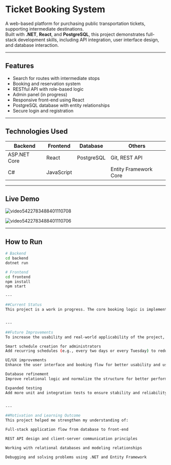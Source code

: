 # Ticket Booking System

A web-based platform for purchasing public transportation tickets, supporting intermediate destinations.  
Built with **.NET**, **React**, and **PostgreSQL**, this project demonstrates full-stack development skills, including API integration, user interface design, and database interaction.

---

## Features

- Search for routes with intermediate stops  
- Booking and reservation system  
- RESTful API with role-based logic  
- Admin panel (in progress)  
- Responsive front-end using React  
- PostgreSQL database with entity relationships  
- Secure login and registration  

---

## Technologies Used

| Backend        | Frontend | Database    | Others                     |
|----------------|----------|-------------|----------------------------|
| ASP.NET Core   | React    | PostgreSQL  | Git, REST API              |
| C#             | JavaScript |           | Entity Framework Core      |

---

## Live Demo

![video5422783488401110708](https://github.com/user-attachments/assets/cabdb88e-555f-49d1-a967-6a2c17adecbc)

![video5422783488401110706](https://github.com/user-attachments/assets/1e330bae-a127-4cea-9f2c-e0a0e7114827)


---

## How to Run

```bash
# Backend
cd backend
dotnet run

# Frontend
cd frontend
npm install
npm start

---

##Current Status
This project is a work in progress. The core booking logic is implemented, and the main functionality is operational. Upcoming improvements aim to increase the usability, scalability, and maintainability of the system.


---

##Future Improvements
To increase the usability and real-world applicability of the project, the following enhancements are planned:

Smart schedule creation for administrators
Add recurring schedules (e.g., every two days or every Tuesday) to reduce repetitive manual entry and improve administrative efficiency.

UI/UX improvements
Enhance the user interface and booking flow for better usability and user experience.

Database refinement
Improve relational logic and normalize the structure for better performance and data consistency.

Expanded testing
Add more unit and integration tests to ensure stability and reliability in edge cases.


---

##Motivation and Learning Outcome
This project helped me strengthen my understanding of:

Full-stack application flow from database to front-end

REST API design and client-server communication principles

Working with relational databases and modeling relationships

Debugging and solving problems using .NET and Entity Framework
